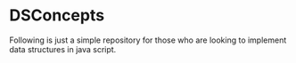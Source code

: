 # DSConcepts

Following is just a simple repository for those who are looking to implement data structures in java script.
